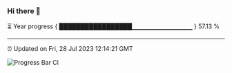 ### Hi there 👋

⏳ Year progress { █████████████████▁▁▁▁▁▁▁▁▁▁▁▁▁ } 57.13 %

---

⏰ Updated on Fri, 28 Jul 2023 12:14:21 GMT

![Progress Bar CI](https://github.com/Shyam-Makwana/GitHub-Actions-Demo/workflows/Progress%20Bar%20CI/badge.svg)
